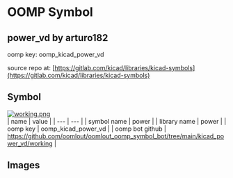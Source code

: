 # OOMP Symbol  
## power_vd  by arturo182  
  
oomp key: oomp_kicad_power_vd  
  
source repo at: [https://gitlab.com/kicad/libraries/kicad-symbols](https://gitlab.com/kicad/libraries/kicad-symbols)  
## Symbol  
  
[![working.png](working_600.png)](working.png)  
| name | value | 
| --- | --- | 
| symbol name | power | 
| library name | power | 
| oomp key | oomp_kicad_power_vd | 
| oomp bot github | https://github.com/oomlout/oomlout_oomp_symbol_bot/tree/main/kicad_power_vd/working | 
## Images  
